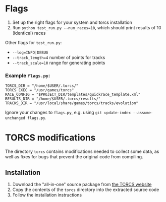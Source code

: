 # Flags

1. Set up the right flags for your system and torcs installation
2. Run `python test_run.py --num_races=10`, which should print results of 10 (identical) races

Other flags for `test_run.py`:
* `--log=INFO|DEBUG`
* `--track_length=4` number of points for tracks
* `--track_scale=10` range for generating points

### Example `flags.py`:
```
TORCS_DIR = "/home/$USER/.torcs/"
TORCS_EXEC = "/usr/games/torcs"
RACE_CONFIG = "$PROJECT_DIR/templates/quickrace_template.xml"
RESULTS_DIR = "/home/$USER/.torcs/results/"
TRACKS_DIR = "/usr/local/share/games/torcs/tracks/evolution"
```

Ignore your changes to `flags.py`, e.g. using `git update-index --assume-unchanged flags.py`.

# TORCS modifications

The directory `torcs` contains modifications needed to collect some data, as well as fixes for bugs that prevent the original code from compiling.

## Installation

1. Download the "all-in-one" source package from [the TORCS website](http://torcs.sourceforge.net/index.php?name=Sections&op=viewarticle&artid=3)
2. Copy the contents of the `torcs` directory into the extracted source code
3. Follow the installation instructions
